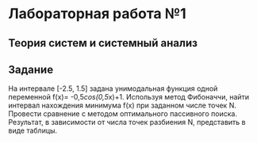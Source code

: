 # Лабораторная работа №1 
## Теория систем и системный анализ 

## Задание
На интервале [-2.5, 1.5] задана унимодальная функция одной переменной f(x)= -0,5*cos(0,5*x)+1.
Используя метод Фибоначчи, найти интервал нахождения минимума f(x) при заданном числе точек N. 
Провести сравнение с методом оптимального пассивного поиска. Результат, в зависимости от числа точек разбиения N, представить в виде таблицы.   
